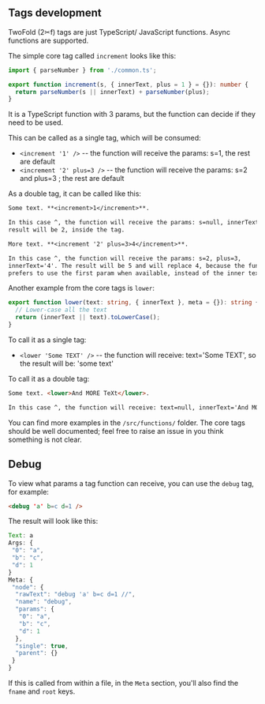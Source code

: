 ## Tags development

TwoFold (2✂︎f) tags are just TypeScript/ JavaScript functions. Async functions
are supported.

The simple core tag called `increment` looks like this:

```ts
import { parseNumber } from './common.ts';

export function increment(s, { innerText, plus = 1 } = {}): number {
  return parseNumber(s || innerText) + parseNumber(plus);
}
```

<ignore>

It is a TypeScript function with 3 params, but the function can decide if they
need to be used.

This can be called as a single tag, which will be consumed:

- `<increment '1' />` -- the function will receive the params: s=1, the rest are
  default
- `<increment '2' plus=3 />` -- the function will receive the params: s=2 and
  plus=3 ; the rest are default

As a double tag, it can be called like this:

```md
Some text. **<increment>1</increment>**.

In this case ^, the function will receive the params: s=null, innerText='1'. The
result will be 2, inside the tag.

More text. **<increment '2' plus=3>4</increment>**.

In this case ^, the function will receive the params: s=2, plus=3,
innerText='4'. The result will be 5 and will replace 4, because the function
prefers to use the first param when available, instead of the inner text.
```

Another example from the core tags is `lower`:

```ts
export function lower(text: string, { innerText }, meta = {}): string {
  // Lower-case all the text
  return (innerText || text).toLowerCase();
}
```

To call it as a single tag:

- `<lower 'Some TEXT' />` -- the function will receive: text='Some TEXT', so the
  result will be: 'some text'

To call it as a double tag:

```md
Some text. <lower>And MORE TeXt</lower>.

In this case ^, the function will receive: text=null, innerText='And MORE TeXt'.
```

You can find more examples in the `/src/functions/` folder. The core tags should
be well documented; feel free to raise an issue in you think something is not
clear.

## Debug

To view what params a tag function can receive, you can use the `debug` tag, for
example:

```md
<debug 'a' b=c d=1 />
```

</ignore>

The result will look like this:

```js
Text: a
Args: {
 "0": "a",
 "b": "c",
 "d": 1
}
Meta: {
 "node": {
  "rawText": "debug 'a' b=c d=1 //",
  "name": "debug",
  "params": {
   "0": "a",
   "b": "c",
   "d": 1
  },
  "single": true,
  "parent": {}
 }
}
```

If this is called from within a file, in the `Meta` section, you'll also find
the `fname` and `root` keys.
